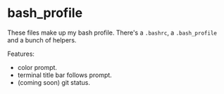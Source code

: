 bash_profile
============

These files make up my bash profile. There's a `.bashrc`, a `.bash_profile` and a bunch of helpers.

Features:
 - color prompt.
 - terminal title bar follows prompt.
 - (coming soon) git status.

